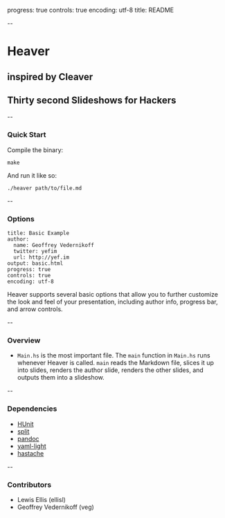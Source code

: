 progress: true
controls: true
encoding: utf-8
title: README

--

# Heaver

## inspired by Cleaver

## Thirty second Slideshows for Hackers

--

### Quick Start

Compile the binary:

`make`

And run it like so:

`./heaver path/to/file.md`

--

### Options

    title: Basic Example
    author:
      name: Geoffrey Vedernikoff
      twitter: yefim
      url: http://yef.im
    output: basic.html
    progress: true
    controls: true
    encoding: utf-8

Heaver supports several basic options that allow you to further customize the look and feel of your presentation, including author info, progress bar, and arrow controls.

--

### Overview

* `Main.hs` is the most important file. The `main` function in `Main.hs` runs whenever Heaver is called. `main` reads the Markdown file, slices it up into slides, renders the author slide, renders the other slides, and outputs them into a slideshow.

--

### Dependencies

* [HUnit](http://hackage.haskell.org/package/HUnit-1.2.5.1)
* [split](http://hackage.haskell.org/package/split-0.2.1.1)
* [pandoc](http://hackage.haskell.org/package/pandoc-1.12.2.1)
* [yaml-light](http://hackage.haskell.org/package/yaml-light-0.1.4)
* [hastache](http://hackage.haskell.org/package/hastache)

--

### Contributors

* Lewis Ellis (ellisl)
* Geoffrey Vedernikoff (veg)
